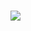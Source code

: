 # ![](https://cloud.tsinghua.edu.cn/lib/3dc42764-8daf-4d02-b8fd-cc8938319a9b/file/images/auto-upload/image-1665404597629.png?raw=1)




